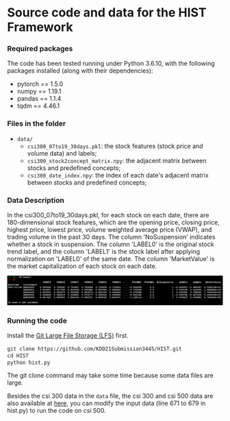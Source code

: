 # Source code and data for the HIST Framework

### Required packages
The code has been tested running under Python 3.6.10, with the following packages installed (along with their dependencies):
- pytorch == 1.5.0
- numpy == 1.19.1
- pandas == 1.1.4
- tqdm == 4.46.1

### Files in the folder
- `data/`
  - `csi300_07to19_30days.pkl`: the stock features (stock price and volume data) and labels;
  - `csi300_stock2concept_matrix.npy`: the adjacent matrix between stocks and predefined concepts;
  - `csi300_date_index.npy`: the index of each date's adjacent matrix between stocks and predefined concepts;

### Data Description
In the csi300_07to19_30days.pkl, for each stock on each date, there are 180-dimensional stock features, which are the opening price, closing price, highest price, lowest price, volume weighted average price (VWAP), and trading volume in the past 30 days. The column 'NoSuspension' indicates whether a stock in suspension. The column 'LABEL0' is the original stock trend label, and the column 'LABEL1' is the stock label after applying normalization on 'LABEL0' of the same date. The column 'MarketValue' is the market capitalization of each stock on each date.

![](https://github.com/KDD21Submission3445/HIST/blob/master/data_example.jpg)

### Running the code
Install the [Git Large File Storage (LFS)](https://git-lfs.github.com/) first.
```
git clone https://github.com/KDD21Submission3445/HIST.git
cd HIST
python hist.py
```
The git clone command may take some time because some data files are large.

Besides the csi 300 data in the `data` file, the csi 300 and csi 500 data are also available at [here](https://drive.google.com/file/d/1DLigCu0cW5FJGCX6McdaEhd3zLubq4z0/view?usp=sharing), you can modify the input data (line 671 to 679 in hist.py) to run the code on csi 500.
